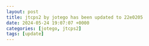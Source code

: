 ```yaml
---
layout: post
title: jtcps2 by jotego has been updated to 22e0205
date: 2024-05-24 19:07:07 +0000
categories: [jotego, jtcps2]
tags: [update]
---
```


